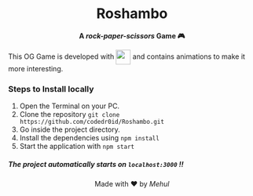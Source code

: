 <h1 align="center">Roshambo</h1>
<p align="center"><b>A <em>rock-paper-scissors</em> Game 🎮</b></p>

<p>This OG Game is developed with <img src="https://cdn2.iconfinder.com/data/icons/designer-skills/128/react-512.png" width="30" align="center"> and contains animations to make it more interesting.</p>

### Steps to Install locally
1. Open the Terminal on your PC.
2. Clone the repository `git clone https://github.com/codedr0id/Roshambo.git`
3. Go inside the project directory.
4. Install the dependencies using `npm install`
5. Start the application with `npm start`

##### The project automatically starts on `localhost:3000` !!

<p align="center"> Made with ❤️ by <em>Mehul</em></p>